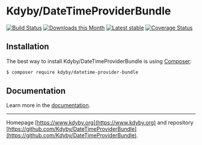 Kdyby/DateTimeProviderBundle
===========

[![Build Status](https://travis-ci.org/Kdyby/DateTimeProviderBundle.svg?branch=master)](https://travis-ci.org/Kdyby/DateTimeProviderBundle)
[![Downloads this Month](https://img.shields.io/packagist/dm/kdyby/datetime-provider-bundle.svg)](https://packagist.org/packages/kdyby/datetime-provider-bundle)
[![Latest stable](https://img.shields.io/packagist/v/kdyby/datetime-provider-bundle.svg)](https://packagist.org/packages/kdyby/datetime-provider-bundle)
[![Coverage Status](https://coveralls.io/repos/github/Kdyby/DateTimeProviderBundle/badge.svg?branch=master)](https://coveralls.io/github/Kdyby/DateTimeProviderBundle?branch=master)

Installation
------------

The best way to install Kdyby/DateTimeProviderBundle is using [Composer](https://getcomposer.org/):

```sh
$ composer require kdyby/datetime-provider-bundle
```

Documentation
------------

Learn more in the [documentation](https://github.com/Kdyby/DateTimeProviderBundle/blob/master/docs/en/index.md).

-----

Homepage [https://www.kdyby.org](https://www.kdyby.org) and repository [https://github.com/Kdyby/DateTimeProviderBundle](https://github.com/Kdyby/DateTimeProviderBundle).
